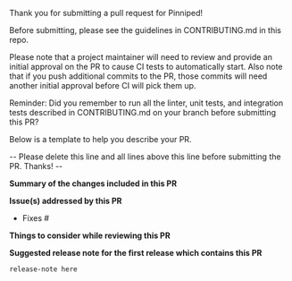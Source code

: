 Thank you for submitting a pull request for Pinniped!

Before submitting, please see the guidelines in CONTRIBUTING.md in this repo.

Please note that a project maintainer will need to review and provide an
initial approval on the PR to cause CI tests to automatically start.
Also note that if you push additional commits to the PR, those commits
will need another initial approval before CI will pick them up.

Reminder: Did you remember to run all the linter, unit tests, and integration tests
described in CONTRIBUTING.md on your branch before submitting this PR?

Below is a template to help you describe your PR.

-- Please delete this line and all lines above this line before submitting the PR. Thanks! --

**Summary of the changes included in this PR**

**Issue(s) addressed by this PR**
- Fixes #

**Things to consider while reviewing this PR**

**Suggested release note for the first release which contains this PR**

```
release-note here
```
